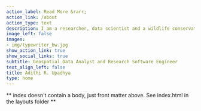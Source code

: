 ```yaml
---
action_label: Read More &rarr;
action_link: /about
action_type: text
description: I am a researcher, data scientist and a wildlife conservationist. The current working on mobile monitoring of air quality data and applying different models to low-cost sensor data. Along with all these I am constantly benefited by the programming community. 
image_left: false
images:
- img/typewriter_bw.jpg
show_action_link: true
show_social_links: true
subtitle: Geospatial Data Analyst and Research Software Engineer
text_align_left: false
title: Adithi R. Upadhya
type: home
---
```


** index doesn't contain a body, just front matter above.
See index.html in the layouts folder **
